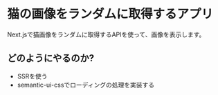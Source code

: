 # 猫の画像をランダムに取得するアプリ

Next.jsで猫画像をランダムに取得するAPIを使って、画像を表示します。

## どのようにやるのか?
* SSRを使う
* semantic-ui-cssでローディングの処理を実装する
